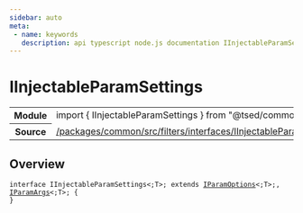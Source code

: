 ```yaml
---
sidebar: auto
meta:
 - name: keywords
   description: api typescript node.js documentation IInjectableParamSettings interface
---
```

# IInjectableParamSettings <Badge text="Interface" type="interface"/>
<!-- Summary -->
<section class="symbol-info"><table class="is-full-width"><tbody><tr><th>Module</th><td><div class="lang-typescript"><span class="token keyword">import</span> { IInjectableParamSettings }&nbsp;<span class="token keyword">from</span>&nbsp;<span class="token string">"@tsed/common"</span></div></td></tr><tr><th>Source</th><td><a href="https://github.com/TypedProject/ts-express-decorators/blob/v5.18.0/packages/common/src/filters/interfaces/IInjectableParamSettings.ts#L0-L0">/packages/common/src/filters/interfaces/IInjectableParamSettings.ts</a></td></tr></tbody></table></section>

<!-- Overview -->
## Overview


<pre><code class="typescript-lang "><span class="token keyword">interface</span> IInjectableParamSettings&lt<span class="token punctuation">;</span>T&gt<span class="token punctuation">;</span> <span class="token keyword">extends</span> <a href="/api/common/filters/interfaces/IParamOptions.html"><span class="token">IParamOptions</span></a>&lt<span class="token punctuation">;</span>T&gt<span class="token punctuation">;</span><span class="token punctuation">,</span> <a href="/api/common/filters/interfaces/IParamArgs.html"><span class="token">IParamArgs</span></a>&lt<span class="token punctuation">;</span>T&gt<span class="token punctuation">;</span> <span class="token punctuation">{</span>
<span class="token punctuation">}</span></code></pre>